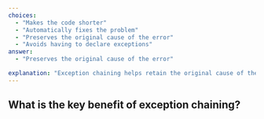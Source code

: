 ```yaml
---
choices:
  - "Makes the code shorter"
  - "Automatically fixes the problem"
  - "Preserves the original cause of the error"
  - "Avoids having to declare exceptions"
answer:
  - "Preserves the original cause of the error"

explanation: "Exception chaining helps retain the original cause of the error for better debugging."
---
```


## What is the key benefit of exception chaining?
